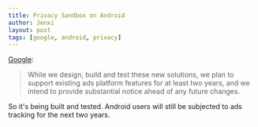 ```yaml
---
title: Privacy Sandbox on Android
author: Jenxi
layout: post
tags: [google, android, privacy]
---
```

[Google](https://blog.google/products/android/introducing-privacy-sandbox-android/):

> While we design, build and test these new solutions, we plan to support existing ads platform features for at least two years, and we intend to provide substantial notice ahead of any future changes.

So it's being built and tested. Android users will still be subjected to ads tracking for the next two years.